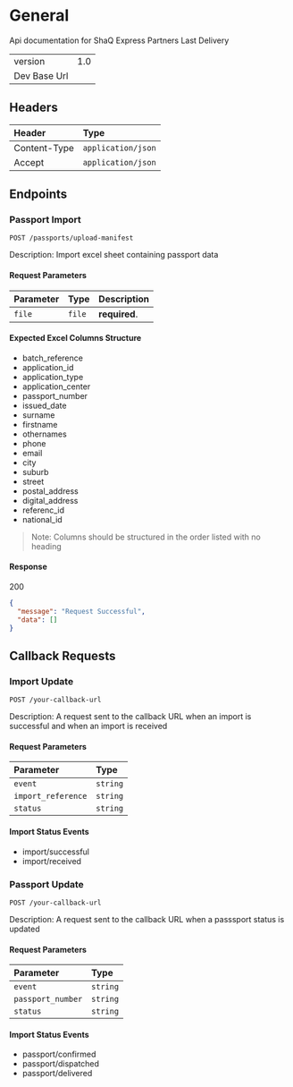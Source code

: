 # General

Api documentation for ShaQ Express Partners Last Delivery

|              |     |
| :----------- | :-- |
| version      | 1.0 |
| Dev Base Url |     |

## Headers

| Header       | Type               |
| :----------- | :----------------- |
| Content-Type | `application/json` |
| Accept       | `application/json` |

## Endpoints

### Passport Import

```http
POST /passports/upload-manifest
```

Description: Import excel sheet containing passport data

#### Request Parameters

| Parameter | Type   | Description   |
| :-------- | :----- | :------------ |
| `file`    | `file` | **required**. |

#### Expected Excel Columns Structure
 - batch_reference
 - application_id
 - application_type
 - application_center
 - passport_number
 - issued_date
 - surname
 - firstname
 - othernames
 - phone
 - email
 - city
 - suburb
 - street
 - postal_address
 - digital_address
 - referenc_id
 - national_id

 >Note: Columns should be structured in the order listed with no heading


#### Response

200

```json
{
  "message": "Request Successful",
  "data": []
}
```

## Callback Requests

### Import Update

```http
POST /your-callback-url
```

Description: A request sent to the callback URL when an import is successful and when an import is received

#### Request Parameters

| Parameter          | Type     |
| :----------------- | :------- |
| `event`            | `string` |
| `import_reference` | `string` |
| `status`           | `string` |

#### Import Status Events
 - import/successful
 - import/received

### Passport Update

```http
POST /your-callback-url
```

Description: A request sent to the callback URL when a passsport status is updated

#### Request Parameters

| Parameter          | Type     |
| :----------------- | :------- |
| `event`            | `string` |
| `passport_number`  | `string` |
| `status`           | `string` |

#### Import Status Events
 - passport/confirmed
 - passport/dispatched
 - passport/delivered
